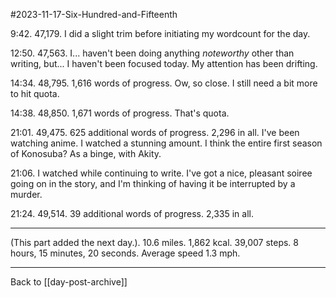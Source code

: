 #2023-11-17-Six-Hundred-and-Fifteenth

9:42.  47,179.  I did a slight trim before initiating my wordcount for the day.

12:50.  47,563.  I...  haven't been doing anything *noteworthy* other than writing, but...  I haven't been focused today.  My attention has been drifting.

14:34.  48,795.  1,616 words of progress.  Ow, so close.  I still need a bit more to hit quota.

14:38.  48,850.  1,671 words of progress.  That's quota.

21:01.  49,475.  625 additional words of progress.  2,296 in all.  I've been watching anime.  I watched a stunning amount.  I think the entire first season of Konosuba?  As a binge, with Akity.

21:06.  I watched while continuing to write.  I've got a nice, pleasant soiree going on in the story, and I'm thinking of having it be interrupted by a murder.

21:24.  49,514.  39 additional words of progress.  2,335 in all.

---
(This part added the next day.). 10.6 miles.  1,862 kcal.  39,007 steps.  8 hours, 15 minutes, 20 seconds.  Average speed 1.3 mph.

---
Back to [[day-post-archive]]